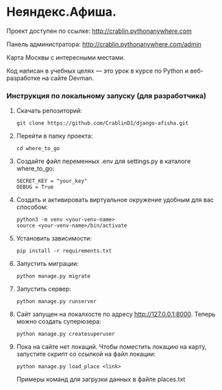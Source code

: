 # Неяндекс.Афиша.

Проект доступен по ссылке: http://crablin.pythonanywhere.com

Панель администратора: http://crablin.pythonanywhere.com/admin

Карта Москвы с интересными местами.

Код написан в учебных целях — это урок в курсе по Python и веб-разработке на сайте Devman.

### Инструкция по локальному запуску (для разработчика)   
1. Скачать репозиторий: 
   ```
   git clone https://github.com/CrablinD1/django-afisha.git
   ```
2. Перейти в папку проекта:
   ```
   cd where_to_go
   ```
3. Создайте файл переменных .env для settings.py в каталоге where_to_go:
   ```
   SECRET_KEY = "your_key"
   DEBUG = True
   ```
4. Создать и активировать виртуальное окружение удобным для вас способом:
   ```
   python3 -m venv <your-venv-name>
   source <your-venv-name>/bin/activate
   ```
5. Установить зависимости:
   ```
   pip install -r requirements.txt
   ```
6. Запустить миграции:
    ```
   python manage.py migrate
   ```
7. Запустить сервер:
    ```
   python manage.py runserver
   ```
8. Сайт запущен на локалхосте по адресу http://127.0.0.1:8000. Теперь можно создать суперюзера:
    ```
   python manage.py createsuperuser
   ```
9. Пока на сайте нет локаций. Чтобы поместить локацию на карту, запустите скрипт cо ссылкой на файл локации:
    ```
   python manage.py load_place <link>  
   ```
   Примеры команд для загрузки данных в файле places.txt
   
